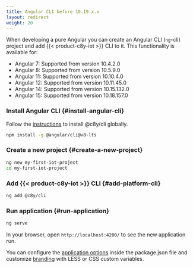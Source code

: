 ```yaml
---
title: Angular CLI before 10.19.x.x
layout: redirect
weight: 20
---
```



When developing a pure Angular you can create an Angular CLI (`ng`-cli) project and add {{< product-c8y-iot >}} CLI to it.
This functionality is available for:
- Angular 7: Supported from version 10.4.2.0
- Angular 8: Supported from version 10.5.9.0
- Angular 11: Supported from version 10.10.4.0
- Angular 12: Supported from version 10.11.45.0
- Angular 14: Supported from version 10.15.132.0
- Angular 15: Supported from version 10.18.157.0


### Install Angular CLI {#install-angular-cli}

Follow the [instructions](https://angular.io/cli) to install @c8y/cli globally.

```sh
npm install -g @angular/cli@v8-lts
```

### Create a new project {#create-a-new-project}

```sh
ng new my-first-iot-project
cd my-first-iot-project
```

### Add {{< product-c8y-iot >}} CLI {#add-platform-cli}

```sh
ng add @c8y/cli
```

### Run application {#run-application}

```sh
ng serve
```

In your browser, open `http://localhost:4200/` to see the new application run.

You can configure the [application options](/web/application-configuration/#application-options) inside the package.json file and customize [branding](/web/application-configuration#branding) with LESS or CSS custom variables.
